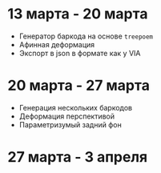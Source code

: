 # 13 марта - 20 марта
- Генератор баркода на основе `treepoem`
- Афинная деформация
- Экспорт в json в формате как у VIA

# 20 марта - 27 марта
- Генерация нескольких баркодов
- Деформация перспективой
- Параметризумый задний фон

# 27 марта - 3 апреля